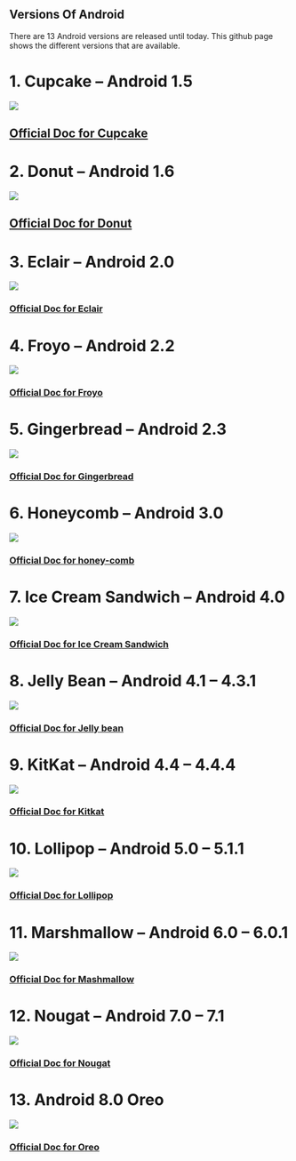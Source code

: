 ## Versions Of Android

There are 13 Android versions are released until today. This github page shows the different versions that are available.  
# 1. Cupcake – Android 1.5

<img src="https://qph.fs.quoracdn.net/main-qimg-880b9d11231b1046ee8aa0e59352061a" />

  ## [Official Doc for Cupcake](https://developer.android.com/about/versions/android-1.5)

# 2. Donut – Android 1.6

<img src="https://sites.google.com/site/oswikisystemoperating/_/rsrc/1415555432268/android-system-versions/android-system-versions-android-1-6-donut/03_Donut.jpg" />

## [Official Doc for Donut](https://developer.android.com/about/versions/android-1.6)

# 3. Eclair – Android 2.0

<img src="https://1.bp.blogspot.com/-_bMHHbi35eE/Vxr7XYnBQzI/AAAAAAAAAJ4/HqoVNowH8p499Tq1pK1Qf2uRa5q6APbwQCLcB/s1600/ANDROID-ECLAIR.jpg" />

### [Official Doc for Eclair](https://developer.android.com/about/versions/android-2.0-highlights)

# 4. Froyo – Android 2.2

<img src="http://teknokona.com/wp-content/uploads/2016/03/android-os-versions-named-after-sweets-froyo.png" />

### [Official Doc for Froyo](https://developer.android.com/about/versions/android-2.2-highlights)

# 5. Gingerbread – Android 2.3

<img src="http://cdn2.ubergizmo.com/wp-content/uploads/2016/11/gingerbread-640x318.jpg" />

### [Official Doc for Gingerbread](https://developer.android.com/about/versions/android-2.3-highlights)

# 6. Honeycomb – Android 3.0

<img src="https://www.androidheadlines.com/wp-content/uploads/2011/05/android_honeycomb_logo_hd__png_by_zandog-d384urd.png" />

### [Official Doc for honey-comb](https://developer.android.com/about/versions/android-3.0-highlights)

# 7. Ice Cream Sandwich – Android 4.0

<img src="https://qph.fs.quoracdn.net/main-qimg-289218ef5f09d51f594c1a0fab915380-c" />

### [Official Doc for Ice Cream Sandwich ](https://developer.android.com/about/versions/android-4.0-highlights)

# 8. Jelly Bean – Android 4.1 – 4.3.1
<img src="https://www.howtogeek.com/wp-content/uploads/2012/08/android-jelly-bean-header.png" />

### [Official Doc for Jelly bean](https://developer.android.com/about/versions/jelly-bean)

# 9. KitKat – Android 4.4 – 4.4.4

<img src="https://www.maketecheasier.com/assets/uploads/2014/08/Android-KitKat.jpg" />

### [Official Doc for Kitkat](https://developer.android.com/about/versions/kitkat)

# 10. Lollipop – Android 5.0 – 5.1.1

<img src="https://images.anandtech.com/doci/8628/Cover_678x452.png" />

### [Official Doc for Lollipop](https://developer.android.com/about/versions/lollipop)

# 11. Marshmallow – Android 6.0 – 6.0.1

<img src="https://cdn.arstechnica.net/wp-content/uploads/2015/10/Android-M.jpg" />

### [Official Doc for Mashmallow](https://developer.android.com/about/versions/marshmallow/)

# 12. Nougat – Android 7.0 – 7.1

<img src="http://the-gadgeteer.com/wp-content/uploads/2017/05/power-notification-control-05-600x338.jpg" />

### [Official Doc for Nougat](https://developer.android.com/about/versions/nougat/)

# 13. Android 8.0 Oreo

<img src="http://images.indianexpress.com/2017/06/google-android-o-759.jpeg" />

### [Official Doc for Oreo](https://developer.android.com/about/versions/oreo/)




